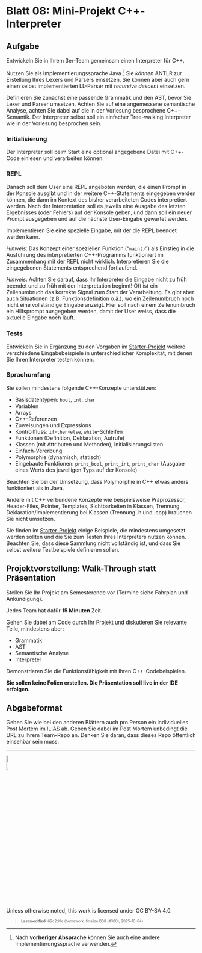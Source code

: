 # Blatt 08: Mini-Projekt C++-Interpreter

## Aufgabe

Entwickeln Sie in Ihrem 3er-Team gemeinsam einen Interpreter für C++.

Nutzen Sie als Implementierungssprache Java.[^1] Sie *können* ANTLR zur
Erstellung Ihres Lexers und Parsers einsetzen, Sie können aber auch gern
einen selbst implementierten LL-Parser mit *recursive descent*
einsetzen.

Definieren Sie zunächst eine passende Grammatik und den AST, bevor Sie
Lexer und Parser umsetzen. Achten Sie auf eine angemessene semantische
Analyse, achten Sie dabei auf die in der Vorlesung besprochene
C++-Semantik. Der Interpreter selbst soll ein einfacher Tree-walking
Interpreter wie in der Vorlesung besprochen sein.

### Initialisierung

Der Interpreter soll beim Start eine optional angegebene Datei mit
C++-Code einlesen und verarbeiten können.

### REPL

Danach soll dem User eine REPL angeboten werden, die einen Prompt in der
Konsole ausgibt und in der weitere C++-Statements eingegeben werden
können, die dann im Kontext des bisher verarbeiteten Codes interpretiert
werden. Nach der Interpretation soll es jeweils eine Ausgabe des letzten
Ergebnisses (oder Fehlers) auf der Konsole geben, und dann soll ein
neuer Prompt ausgegeben und auf die nächste User-Eingabe gewartet
werden.

Implementieren Sie eine spezielle Eingabe, mit der die REPL beendet
werden kann.

*Hinweis*: Das Konzept einer speziellen Funktion (“`main()`”) als
Einstieg in die Ausführung des interpretierten C++-Programms
funktioniert im Zusammenhang mit der REPL nicht wirklich. Interpretieren
Sie die eingegebenen Statements entsprechend fortlaufend.

*Hinweis*: Achten Sie darauf, dass Ihr Interpreter die Eingabe nicht zu
früh beendet und zu früh mit der Interpretation beginnt! Oft ist ein
Zeilenumbruch das korrekte Signal zum Start der Verarbeitung. Es gibt
aber auch Situationen (z.B. Funktionsdefinition o.ä.), wo ein
Zeilenumbruch noch nicht eine vollständige Eingabe anzeigt. Hier soll
nach einem Zeilenumbruch ein Hilfsprompt ausgegeben werden, damit der
User weiss, dass die aktuelle Eingabe noch läuft.

### Tests

Entwickeln Sie in Ergänzung zu den Vorgaben im
[Starter-Projekt](https://github.com/Compiler-CampusMinden/student-support-code-template/tree/master/src/main/resources/cpp)
weitere verschiedene Eingabebeispiele in unterschiedlicher Komplexität,
mit denen Sie Ihren Interpreter testen können.

### Sprachumfang

Sie sollen mindestens folgende C++-Konzepte unterstützen:

- Basisdatentypen: `bool`, `int`, `char`
- Variablen
- Arrays
- C++-Referenzen
- Zuweisungen und Expressions
- Kontrollfluss: `if`-`then`-`else`, `while`-Schleifen
- Funktionen (Definition, Deklaration, Aufrufe)
- Klassen (mit Attributen und Methoden), Initialisierungslisten
- Einfach-Vererbung
- Polymorphie (dynamisch, statisch)
- Eingebaute Funktionen: `print_bool`, `print_int`, `print_char`
  (Ausgabe eines Werts des jeweiligen Typs auf der Konsole)

Beachten Sie bei der Umsetzung, dass Polymorphie in C++ etwas anders
funktioniert als in Java.

Andere mit C++ verbundene Konzepte wie beispielsweise Präprozessor,
Header-Files, Pointer, Templates, Sichtbarkeiten in Klassen, Trennung
Deklaration/Implementierung bei Klassen (Trennung .h und .cpp) brauchen
Sie nicht umsetzen.

Sie finden im
[Starter-Projekt](https://github.com/Compiler-CampusMinden/student-support-code-template/tree/master/src/main/resources/cpp)
einige Beispiele, die mindestens umgesetzt werden sollten und die Sie
zum Testen Ihres Interpreters nutzen können. Beachten Sie, dass diese
Sammlung nicht vollständig ist, und dass Sie selbst weitere
Testbeispiele definieren sollen.

## Projektvorstellung: Walk-Through statt Präsentation

Stellen Sie Ihr Projekt am Semesterende vor (Termine siehe Fahrplan und
Ankündigung).

Jedes Team hat dafür **15 Minuten** Zeit.

Gehen Sie dabei am Code durch Ihr Projekt und diskutieren Sie relevante
Teile, mindestens aber:

- Grammatik
- AST
- Semantische Analyse
- Interpreter

Demonstrieren Sie die Funktionsfähigkeit mit Ihren C++-Codebeispielen.

**Sie sollen keine Folien erstellen. Die Präsentation soll live in der
IDE erfolgen.**

## Abgabeformat

Geben Sie wie bei den anderen Blättern auch pro Person ein individuelles
Post Mortem im ILIAS ab. Geben Sie dabei im Post Mortem unbedingt die
URL zu Ihrem Team-Repo an. Denken Sie daran, dass dieses Repo öffentlich
einsehbar sein muss.

------------------------------------------------------------------------

<img src="https://licensebuttons.net/l/by-sa/4.0/88x31.png" width="10%">

Unless otherwise noted, this work is licensed under CC BY-SA 4.0.

<blockquote><p><sup><sub><strong>Last modified:</strong> 69c2d0e (homework: finalize B08 (#380), 2025-10-04)<br></sub></sup></p></blockquote>

[^1]: Nach **vorheriger Absprache** können Sie auch eine andere
    Implementierungssprache verwenden.
